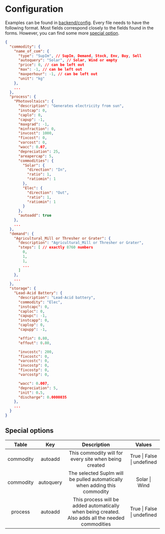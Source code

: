 
# Configuration

Examples can be found in [backend/config](../backend/config).
Every file needs to have the following format.
Most fields correspond closely to the fields found in the forms.
However, you can find some more [special option](#special-options).

```json
{
  "commodity": {
    "name_of_com": {
      "type": "SupIm", // SupIm, Demand, Stock, Env, Buy, Sell
      "autoquery": "Solar", // Solar, Wind or empty
      "price": 0, // can be left out
      "max": -1, // can be left out
      "maxperhour": -1, // can be left out
      "unit": "kg"
    },
    ...
  },
  "process": {
    "Photovoltaics": {
      "description": "Generates electricity from sun",
      "instcap": 0,
      "caplo": 0,
      "capup": -1,
      "maxgrad": -1,
      "minfraction": 0,
      "invcost": 1000,
      "fixcost": 0,
      "varcost": 0,
      "wacc": 0.07,
      "depreciation": 25,
      "areapercap": 5,
      "commodities": {
        "Solar": {
          "direction": "In",
          "ratio": 1,
          "ratiomin": 1
        },
        "Elec": {
          "direction": "Out",
          "ratio": 1,
          "ratiomin": 1
        }
      },
      "autoadd": true
    },
    ...
  },
  "demand": {
    "Agricultural_Mill or Thresher or Grater": {
      "description": "Agricultural_Mill or Thresher or Grater",
      "steps": [ // exactly 8760 numbers
        0,
        1,
        1,
        ...
      ]
    },
    ...
  },
  "storage": {
    "Lead-Acid Battery": {
      "description": "Lead-Acid battery",
      "commodity": "Elec",
      "instcapc": 0,
      "caploc": 0,
      "capupc": -1,
      "instcapp": 0,
      "caplop": 0,
      "capupp": -1,

      "effin": 0.80,
      "effout": 0.80,

      "invcostc": 200,
      "fixcostc": 0,
      "varcostc": 0,
      "invcostp": 0,
      "fixcostp": 0,
      "varcostp": 0,

      "wacc": 0.007,
      "depreciation": 5,
      "init": 0.5,
      "discharge": 0.0000035
    },
    ...
  }
}
```

## Special options

|   Table   |    Key    |                                            Description                                            |           Values           |
|:---------:|:---------:|:-------------------------------------------------------------------------------------------------:|:--------------------------:|
| commodity |  autoadd  |                       This commodity will for every site when being created                       | True \| False \| undefined |
| commodity | autoquery |            The selected SupIm will be pulled automatically when adding this commodity             |       Solar \| Wind        |
|  process  |  autoadd  | This process will be added automatically when being created. Also adds all the needed commodities | True \| False \| undefined |
